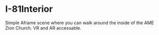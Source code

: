 # I-81Interior

Simple Aframe scene where you can walk around the inside of the AME Zion Church. VR and AR accessable. 
